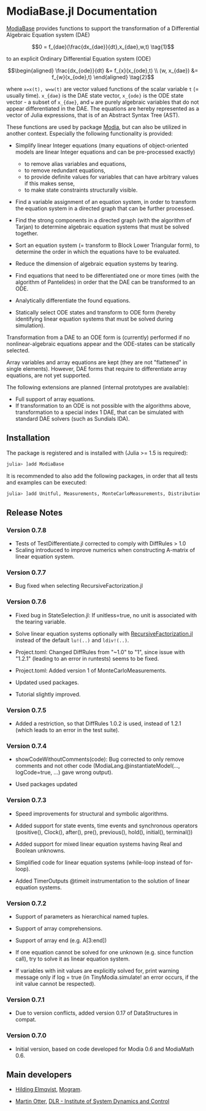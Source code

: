 # ModiaBase.jl Documentation

[ModiaBase](https://github.com/ModiaSim/ModiaBase.jl) provides functions to support the transformation of a
Differential Algebraic Equation system (DAE)

```math
0 = f_{dae}(\frac{dx_{dae}}{dt},x_{dae},w,t) \tag{1}
```

to an explicit Ordinary Differential Equation system (ODE)

```math
\begin{aligned}
  \frac{dx_{ode}}{dt} &= f_{x}(x_{ode},t) \\
         (w, x_{dae}) &= f_{w}(x_{ode},t)
\end{aligned} \tag{2}
```

where ``x=x(t), w=w(t)`` are vector valued functions of the scalar
variable ``t`` (= usually time). ``x_{dae}`` is the DAE state vector,
``x_{ode}`` is the ODE state vector - a subset of ``x_{dae}``, and
``w`` are purely algebraic variables that do not appear differentiated in the DAE.
The equations are hereby represented as a vector of Julia expressions,
that is of an Abstract Syntax Tree (AST).

These functions are used by package [Modia](https://github.com/ModiaSim/Modia.jl),
but can also be utilized in another context. Especially the following functionality is provided:

- Simplify linear Integer equations (many equations of object-oriented models are linear Integer equations and can be pre-processed exactly)
  - to remove alias variables and equations,
  - to remove redundant equations,
  - to provide definite values for variables that can have arbitrary values if this makes sense,
  - to make state constraints structurally visible.
  
- Find a variable assignment of an equation system, in order
  to transform the equation system in a directed graph that can be further
  processed.
  
- Find the strong components in a directed graph (with the algorithm of Tarjan)
  to determine algebraic equation systems that must be solved together.

- Sort an equation system (= transform to Block Lower Triangular form), 
  to determine the order in which the equations have to be evaluated.
  
- Reduce the dimension of algebraic equation systems by tearing.
 
- Find equations that need to be differentiated one or more times (with the algorithm of Pantelides)
  in order that the DAE can be transformed to an ODE.

- Analytically differentiate the found equations.

- Statically select ODE states and transform to ODE form
  (hereby identifying linear equation systems that must be solved during simulation).
  
Transformation from a DAE to an ODE form is (currently) performed if no nonlinear-algebraic equations
appear and the ODE-states can be statically selected.

Array variables and array equations are kept (they are not "flattened" in single elements).
However, DAE forms that require to differentiate array equations, are not yet supported.

The following extensions are planned (internal prototypes are available):

- Full support of array equations.
- If transformation to an ODE is not possible with the algorithms above,
  transformation to a special index 1 DAE, that
  can be simulated with standard DAE solvers (such as Sundials IDA).


## Installation

The package is registered and is installed with (Julia >= 1.5 is required):

```julia
julia> ]add ModiaBase
```


It is recommended to also add the following packages, in order that all tests and examples can be executed:

```julia
julia> ]add Unitful, Measurements, MonteCarloMeasurements, Distributions
```

## Release Notes

### Version 0.7.8

- Tests of TestDifferentiate.jl corrected to comply with DiffRules > 1.0
- Scaling introduced to improve numerics when constructing A-matrix of linear equation system.


### Version 0.7.7

- Bug fixed when selecting RecursiveFactorization.jl


### Version 0.7.6

- Fixed bug in StateSelection.jl: If unitless=true, no unit is associated with the tearing variable.

- Solve linear equation systems optionally with [RecursiveFactorization.jl](https://github.com/YingboMa/RecursiveFactorization.jl) 
  instead of the default `lu!(..)` and `ldiv!(..)`.

- Project.toml: Changed DiffRules from "~1.0" to "1", since issue with "1.2.1" 
  (leading to an error in runtests) seems to be fixed.
  
- Project.toml: Added version 1 of MonteCarloMeasurements.
  
- Updated used packages.

- Tutorial slightly improved.


### Version 0.7.5

- Added a restriction, so that DiffRules 1.0.2 is used, instead of 1.2.1 (which leads to an error in the test suite).


### Version 0.7.4

- showCodeWithoutComments(code): Bug corrected to only remove comments and not other code
  (ModiaLang.@instantiateModel(..., logCode=true, ...) gave wrong output).
  
- Used packages updated


### Version 0.7.3

- Speed improvements for structural and symbolic algorithms.

- Added support for state events, time events and synchronous operators
  (positive(), Clock(), after(), pre(), previous(), hold(), initial(), terminal()) 

- Added support for mixed linear equation systems having Real and Boolean unknowns.

- Simplified code for linear equation systems (while-loop instead of for-loop).

- Added TimerOutputs @timeit instrumentation to the solution of linear equation systems.


### Version 0.7.2

- Support of parameters as hierarchical named tuples.

- Support of array comprehensions.

- Support of array end (e.g. A[3:end])

- If one equation cannot be solved for one unknown (e.g. since function call),
  try to solve it as linear equation system.
  
- If variables with init values are explicitly solved for, print warning message
  only if log = true (in TinyModia.simulate! an error occurs, if the init value
  cannot be respected).


### Version 0.7.1

- Due to version conflicts, added version 0.17 of DataStructures in compat.


### Version 0.7.0

- Initial version, based on code developed for Modia 0.6 and ModiaMath 0.6.


## Main developers

- [Hilding Elmqvist](mailto:Hilding.Elmqvist@Mogram.net), [Mogram](http://www.mogram.net/).

- [Martin Otter](https://rmc.dlr.de/sr/en/staff/martin.otter/),
  [DLR - Institute of System Dynamics and Control](https://www.dlr.de/sr/en)